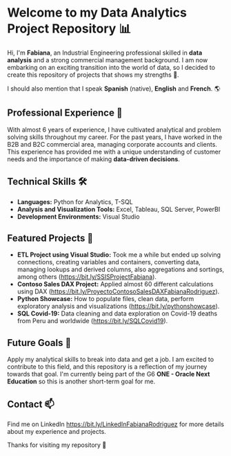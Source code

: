 # Welcome to my Data Analytics Project Repository 📊

Hi, I'm **Fabiana**, an Industrial Engineering professional skilled in **data analysis** and a strong commercial management background. 
I am now embarking on an exciting transition into the world of data, so I decided to create this repository of projects that shows my strengths 🦾.

I should also mention that I speak **Spanish** (native), **English** and **French**. 🌎

## Professional Experience 🚀

With almost 6 years of experience, I have cultivated analytical and problem solving skills throughout my career. For the past years, I have worked in the B2B and B2C commercial area, managing corporate accounts and clients. This experience has provided me with a unique understanding of customer needs and the importance of making **data-driven decisions**.

## Technical Skills 🛠️

- **Languages:** Python for Analytics, T-SQL
- **Analysis and Visualization Tools:** Excel, Tableau, SQL Server, PowerBI
- **Development Environments:** Visual Studio

## Featured Projects 🌟

- **ETL Project using Visual Studio:** Took me a while but ended up solving connections, creating variables and containers, converting data, managing lookups and derived columns, also aggregations and sortings, among others (https://bit.ly/SSISProjectFabiana).
- **Contoso Sales DAX Project:** Applied almost 60 different calculations using DAX (https://bit.ly/ProyectoContosoSalesDAXFabianaRodriguez).
- **Python Showcase:** How to populate files, clean data, perform exploratory analysis and visualizations (https://bit.ly/pythonshowcase).
- **SQL Covid-19:** Data cleaning and data exploration on Covid-19 deaths from Peru and worldwide (https://bit.ly/SQLCovid19).

## Future Goals 🎯

Apply my analytical skills to break into data and get a job. I am excited to contribute to this field, and this repository is a reflection of my journey towards that goal.
I'm currently being part of the G6 **ONE - Oracle Next Education** so this is another short-term goal for me.

## Contact 📫

Find me on LinkedIn https://bit.ly/LinkedInFabianaRodriguez for more details about my experience and projects.

Thanks for visiting my repository 💙
<!---
FabianaRod/FabianaRod is a ✨ special ✨ repository because its `README.md` (this file) appears on your GitHub profile.
You can click the Preview link to take a look at your changes.
--->

